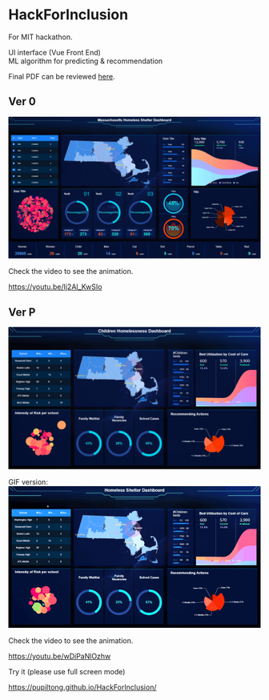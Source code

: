 # HackForInclusion    
For MIT hackathon.      

UI interface (Vue Front End)     
ML algorithm for predicting & recommendation      

Final PDF can be reviewed [here](https://github.com/zhou-1/HackForInclusion/blob/master/H4I-HomeRight.pdf).    

## Ver 0
![demo](/img/ver0.png)

Check the video to see the animation.

https://youtu.be/Ij2Al_KwSIo

## Ver P
![demo](/img/verP.png)    

GIF version:    
![gif](/img/H4I.gif)    

Check the video to see the animation.

https://youtu.be/wDiPaNlOzhw

Try it (please use full screen mode)

https://pupiltong.github.io/HackForInclusion/

  



